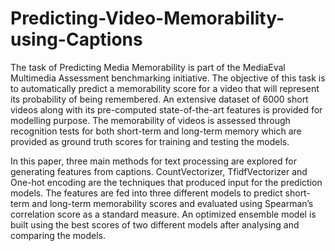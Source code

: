 # Predicting-Video-Memorability-using-Captions
The task of Predicting Media Memorability is part of the MediaEval Multimedia Assessment benchmarking initiative. The objective of this task is to automatically predict a memorability score for a video that will represent its probability of being remembered. An extensive dataset of 6000 short videos along with its pre-computed state-of-the-art features is provided for modelling purpose. The memorability of videos is assessed through recognition tests for both short-term and long-term memory which are provided as ground truth scores for training and testing the models.

In this paper, three main methods for text processing are explored for generating features from captions. CountVectorizer, TfidfVectorizer and One-hot encoding are the techniques that produced input for the prediction models. The features are fed into three different models to predict short-term and long-term memorability scores and evaluated using Spearman’s correlation score as a standard measure. An optimized ensemble model is built using the best scores of two different models after analysing and comparing the models.
